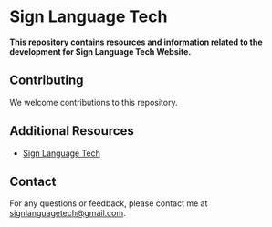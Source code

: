 # Sign Language Tech

**This repository contains resources and information related to the development for Sign Language Tech Website.**

## Contributing

We welcome contributions to this repository.

## Additional Resources

* [Sign Language Tech](https://signlanguagetech.github.org/)

## Contact

For any questions or feedback, please contact me at [signlanguagetech@gmail.com](mailto:signlanguagetech@gmail.com).
